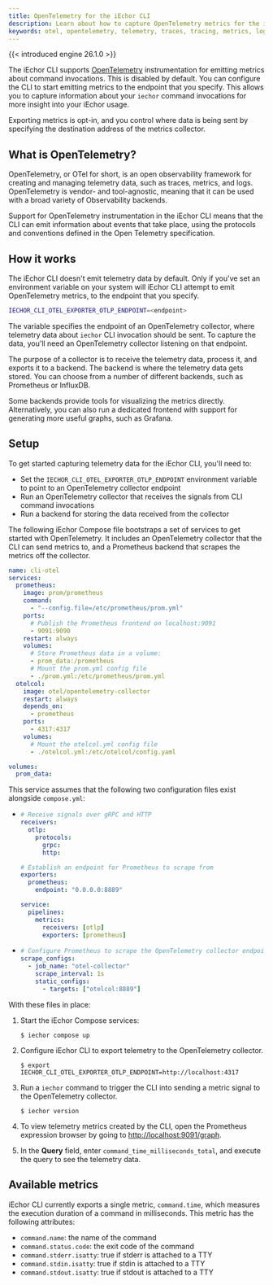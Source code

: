 ```yaml
---
title: OpenTelemetry for the iEchor CLI
description: Learn about how to capture OpenTelemetry metrics for the iEchor command line
keywords: otel, opentelemetry, telemetry, traces, tracing, metrics, logs
---
```


{{< introduced engine 26.1.0 >}}

The iEchor CLI supports [OpenTelemetry](https://opentelemetry.io/docs/) instrumentation
for emitting metrics about command invocations. This is disabled by default.
You can configure the CLI to start emitting metrics to the endpoint that you
specify. This allows you to capture information about your `iechor` command
invocations for more insight into your iEchor usage.

Exporting metrics is opt-in, and you control where data is being sent by
specifying the destination address of the metrics collector.

## What is OpenTelemetry?

OpenTelemetry, or OTel for short, is an open observability framework for
creating and managing telemetry data, such as traces, metrics, and logs.
OpenTelemetry is vendor- and tool-agnostic, meaning that it can be used with a
broad variety of Observability backends.

Support for OpenTelemetry instrumentation in the iEchor CLI means that the CLI can emit
information about events that take place, using the protocols and conventions
defined in the Open Telemetry specification.

## How it works

The iEchor CLI doesn't emit telemetry data by default. Only if you've set an
environment variable on your system will iEchor CLI attempt to emit OpenTelemetry
metrics, to the endpoint that you specify.

```bash
IECHOR_CLI_OTEL_EXPORTER_OTLP_ENDPOINT=<endpoint>
```

The variable specifies the endpoint of an OpenTelemetry collector, where telemetry data
about `iechor` CLI invocation should be sent. To capture the data, you'll need
an OpenTelemetry collector listening on that endpoint.

The purpose of a collector is to receive the telemetry data, process it, and
exports it to a backend. The backend is where the telemetry data gets stored.
You can choose from a number of different backends, such as Prometheus or
InfluxDB.

Some backends provide tools for visualizing the metrics directly.
Alternatively, you can also run a dedicated frontend with support for
generating more useful graphs, such as Grafana.

## Setup

To get started capturing telemetry data for the iEchor CLI, you'll need to:

- Set the `IECHOR_CLI_OTEL_EXPORTER_OTLP_ENDPOINT` environment variable to point to an OpenTelemetry collector endpoint
- Run an OpenTelemetry collector that receives the signals from CLI command invocations
- Run a backend for storing the data received from the collector

The following iEchor Compose file bootstraps a set of services to get started with OpenTelemetry.
It includes an OpenTelemetry collector that the CLI can send metrics to,
and a Prometheus backend that scrapes the metrics off the collector.

```yaml {collapse=true,title=compose.yml}
name: cli-otel
services:
  prometheus:
    image: prom/prometheus
    command:
      - "--config.file=/etc/prometheus/prom.yml"
    ports:
      # Publish the Prometheus frontend on localhost:9091
      - 9091:9090
    restart: always
    volumes:
      # Store Prometheus data in a volume:
      - prom_data:/prometheus
      # Mount the prom.yml config file
      - ./prom.yml:/etc/prometheus/prom.yml
  otelcol:
    image: otel/opentelemetry-collector
    restart: always
    depends_on:
      - prometheus
    ports:
      - 4317:4317
    volumes:
      # Mount the otelcol.yml config file
      - ./otelcol.yml:/etc/otelcol/config.yaml

volumes:
  prom_data:
```

This service assumes that the following two configuration files exist alongside
`compose.yml`:

- ```yaml {collapse=true,title=otelcol.yml}
  # Receive signals over gRPC and HTTP
  receivers:
    otlp:
      protocols:
        grpc:
        http:

  # Establish an endpoint for Prometheus to scrape from
  exporters:
    prometheus:
      endpoint: "0.0.0.0:8889"

  service:
    pipelines:
      metrics:
        receivers: [otlp]
        exporters: [prometheus]
  ```

- ```yaml {collapse=true,title=prom.yml}
  # Configure Prometheus to scrape the OpenTelemetry collector endpoint
  scrape_configs:
    - job_name: "otel-collector"
      scrape_interval: 1s
      static_configs:
        - targets: ["otelcol:8889"]
  ```

With these files in place:

1. Start the iEchor Compose services:

   ```console
   $ iechor compose up
   ```

2. Configure iEchor CLI to export telemetry to the OpenTelemetry collector.

   ```console
   $ export IECHOR_CLI_OTEL_EXPORTER_OTLP_ENDPOINT=http://localhost:4317
   ```

3. Run a `iechor` command to trigger the CLI into sending a metric signal to
   the OpenTelemetry collector.

   ```console
   $ iechor version
   ```

4. To view telemetry metrics created by the CLI, open the Prometheus expression
   browser by going to <http://localhost:9091/graph>.

5. In the **Query** field, enter `command_time_milliseconds_total`, and execute
   the query to see the telemetry data.

## Available metrics

iEchor CLI currently exports a single metric, `command.time`, which measures
the execution duration of a command in milliseconds. This metric has the
following attributes:

- `command.name`: the name of the command
- `command.status.code`: the exit code of the command
- `command.stderr.isatty`: true if stderr is attached to a TTY
- `command.stdin.isatty`: true if stdin is attached to a TTY
- `command.stdout.isatty`: true if stdout is attached to a TTY
